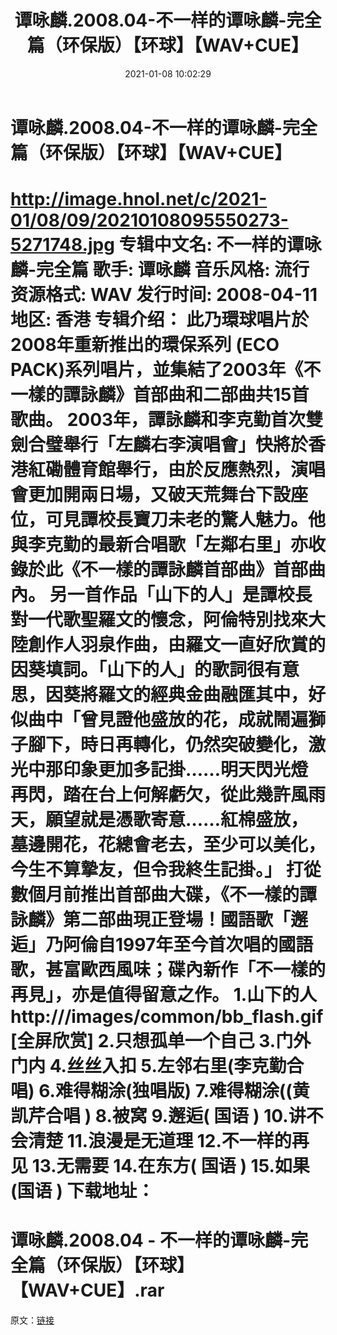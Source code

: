 ﻿---
title: 谭咏麟.2008.04-不一样的谭咏麟-完全篇（环保版）【环球】【WAV+CUE】
date: 2021-01-08 10:02:29
categories: WAV车载音乐、镜像
tags: 华语流行
---
# 谭咏麟.2008.04-不一样的谭咏麟-完全篇（环保版）【环球】【WAV+CUE】

http://image.hnol.net/c/2021-01/08/09/20210108095550273-5271748.jpg
专辑中文名:
不一样的谭咏麟-完全篇
歌手: 谭咏麟
音乐风格: 流行
资源格式: WAV
发行时间: 2008-04-11
地区: 香港
专辑介绍：
此乃環球唱片於2008年重新推出的環保系列 (ECO
PACK)系列唱片，並集結了2003年《不一樣的譚詠麟》首部曲和二部曲共15首歌曲。
2003年，譚詠麟和李克勤首次雙劍合璧舉行「左麟右李演唱會」快將於香港紅磡體育館舉行，由於反應熱烈，演唱會更加開兩日場，又破天荒舞台下設座位，可見譚校長寶刀未老的驚人魅力。他與李克勤的最新合唱歌「左鄰右里」亦收錄於此《不一樣的譚詠麟首部曲》首部曲內。
另一首作品「山下的人」是譚校長對一代歌聖羅文的懷念，阿倫特別找來大陸創作人羽泉作曲，由羅文一直好欣賞的因葵填詞。「山下的人」的歌詞很有意思，因葵將羅文的經典金曲融匯其中，好似曲中「曾見證他盛放的花，成就鬧遍獅子腳下，時日再轉化，仍然突破變化，激光中那印象更加多記掛……明天閃光燈再閃，踏在台上何解虧欠，從此幾許風雨天，願望就是憑歌寄意……紅棉盛放，墓邊開花，花總會老去，至少可以美化，今生不算摯友，但令我終生記掛。」
打從數個月前推出首部曲大碟，《不一樣的譚詠麟》第二部曲現正登場！國語歌「邂逅」乃阿倫自1997年至今首次唱的國語歌，甚富歐西風味；碟內新作「不一樣的再見」，亦是值得留意之作。
1.山下的人
http:///images/common/bb_flash.gif[全屏欣赏]
2.只想孤单一个自己
3.门外门内
4.丝丝入扣
5.左邻右里(李克勤合唱)
6.难得糊涂(独唱版)
7.难得糊涂((黄凯芹合唱 )
8.被窝
9.邂逅( 国语 )
10.讲不会清楚
11.浪漫是无道理
12.不一样的再见
13.无需要
14.在东方( 国语 )
15.如果(国语 )
下载地址：
==============================
谭咏麟.2008.04 - 不一样的谭咏麟-完全篇（环保版）【环球】【WAV+CUE】.rar
==============================
原文：[链接](https://blog.sina.com.cn/s/blog_1647c7e7601030q8d.html)